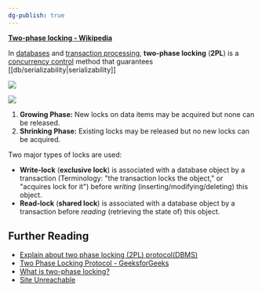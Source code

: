 ```yaml
---
dg-publish: true
---
```


[**Two-phase locking - Wikipedia**](https://en.wikipedia.org/wiki/Two-phase_locking) 

In [databases](https://en.wikipedia.org/wiki/Database "Database") and [transaction processing](https://en.wikipedia.org/wiki/Transaction_processing "Transaction processing"), **two-phase locking** (**2PL**) is a [concurrency control](https://en.wikipedia.org/wiki/Concurrency_control "Concurrency control") method that guarantees [[db/serializability\|serializability]]


![](https://www.researchgate.net/profile/Muhammad-Haroon-56/publication/340476882/figure/fig2/AS:877567884156929@1586239896391/Two-phase-locking-protocol-2PL.jpg)


![](https://www.tutorialspoint.com/assets/questions/media/53993/protocol.jpg)



1.  **Growing Phase:** New locks on data items may be acquired but none can be released.
2.  **Shrinking Phase:** Existing locks may be released but no new locks can be acquired.


Two major types of locks are used:

-   **Write-lock** (**exclusive lock**) is associated with a database object by a transaction (Terminology: "the transaction locks the object," or "acquires lock for it") before _writing_ (inserting/modifying/deleting) this object.
-   **Read-lock** (**shared lock**) is associated with a database object by a transaction before _reading_ (retrieving the state of) this object.


## Further Reading

- [Explain about two phase locking (2PL) protocol(DBMS)](https://www.tutorialspoint.com/explain-about-two-phase-locking-2pl-protocol-dbms)
- [Two Phase Locking Protocol - GeeksforGeeks](https://www.geeksforgeeks.org/two-phase-locking-protocol/)
- [What is two-phase locking?](https://www.educative.io/answers/what-is-two-phase-locking)
- [Site Unreachable](https://www.javatpoint.com/dbms-lock-based-protocol)